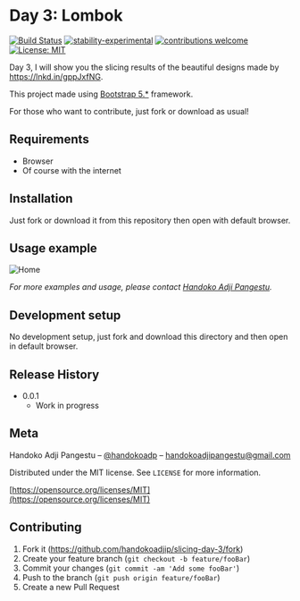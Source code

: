 # Day 3: Lombok

[![Build Status](https://travis-ci.org/dwyl/esta.svg?branch=master)](https://github.com/handokoadjip/slicing-day-3)
[![stability-experimental](https://img.shields.io/badge/stability-experimental-orange.svg)](https://github.com/handokoadjip/slicing-day-3)
[![contributions welcome](https://img.shields.io/badge/contributions-welcome-brightgreen.svg?style=flat)](https://github.com/handokoadjip/slicing-day-3/fork)
[![License: MIT](https://img.shields.io/badge/License-MIT-yellow.svg)](https://opensource.org/licenses/MIT)

Day 3, I will show you the slicing results of the beautiful designs made by https://lnkd.in/gppJxfNG.

This project made using [Bootstrap 5.\*](https://getbootstrap.com/docs/5.1/getting-started/introduction/) framework.

For those who want to contribute, just fork or download as usual!

## Requirements

- Browser
- Of course with the internet

## Installation

Just fork or download it from this repository then open with default browser.

## Usage example

![Home](https://bebaskripsi.000webhostapp.com/slicing-day-3/home.png)

_For more examples and usage, please contact [Handoko Adji Pangestu](https://www.instagram.com/handokoadp/)._

## Development setup

No development setup, just fork and download this directory and then open in default browser.

## Release History

- 0.0.1
  - Work in progress

## Meta

Handoko Adji Pangestu – [@handokoadp](https://www.instagram.com/handokoadp/) – handokoadjipangestu@gmail.com

Distributed under the MIT license. See `LICENSE` for more information.

[https://opensource.org/licenses/MIT](https://opensource.org/licenses/MIT)

## Contributing

1. Fork it (<https://github.com/handokoadjip/slicing-day-3/fork>)
2. Create your feature branch (`git checkout -b feature/fooBar`)
3. Commit your changes (`git commit -am 'Add some fooBar'`)
4. Push to the branch (`git push origin feature/fooBar`)
5. Create a new Pull Request
